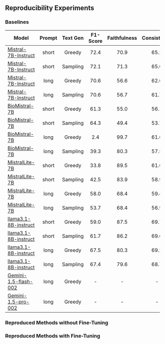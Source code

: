 ## Reproducibility Experiments

### Baselines

| Model               | Prompt | Text Gen  | F1-Score | Faithfulness | Consistency | Average |
|---------------------|:------:|:---------:|:--------:|:------------:|:-----------:|:-------:|
| [Mistral-7B-Instruct](baselines/Mistral-7B/inference_Mistral-7B_0-shot_short-prompt_Greedy.sh)    | short  |  Greedy   |   72.4   |     70.9     |    65.2     |  69.5   |
| [Mistral-7B-Instruct](baselines/Mistral-7B/inference_Mistral-7B_0-shot_short-prompt_Sample.sh)    | short  | Sampling  |   72.1   |     71.3     |    65.0     |  69.5   |
| [Mistral-7B-Instruct](baselines/Mistral-7B/inference_Mistral-7B_0-shot_long-prompt_Greedy.sh)     |  long  |  Greedy   |   70.6   |     56.6     |    62.0     |  63.1   |
| [Mistral-7B-Instruct](baselines/Mistral-7B/inference_Mistral-7B_0-shot_long-prompt_Sample.sh)     |  long  | Sampling  |   70.6   |     56.7     |    61.7     |  63.0   |
| [BioMistral-7B](baselines/BioMistral-7B/inference_BioMistral-7B_0-shot_short-prompt_Greedy.sh)    | short  |  Greedy   |   61.3   |     55.0     |    56.1     |  57.5   |
| [BioMistral-7B](baselines/BioMistral-7B/inference_BioMistral-7B_0-shot_short-prompt_Sample.sh)    | short  | Sampling  |   64.3   |     49.4     |    53.7     |  55.8   |
| [BioMistral-7B](baselines/BioMistral-7B/inference_BioMistral-7B_0-shot_long-prompt_Greedy.sh)     |  long  |  Greedy   |   2.4    |     99.7     |    61.6     |  54.6   |
| [BioMistral-7B](baselines/BioMistral-7B/inference_BioMistral-7B_0-shot_long-prompt_Sample.sh)     |  long  | Sampling  |   39.3   |     80.3     |    57.5     |  59.0   |
| [MistralLite-7B](baselines/MistralLite-7B/inference_MistralLite-7B_0-shot_short-prompt_Greedy.sh) | short  |  Greedy   |   33.8   |     89.5     |    61.6     |  61.6   |
| [MistralLite-7B](baselines/MistralLite-7B/inference_MistralLite-7B_0-shot_short-prompt_Sample.sh) | short  | Sampling  |   42.5   |     83.9     |    58.9     |  61.8   |
| [MistralLite-7B](baselines/MistralLite-7B/inference_MistralLite-7B_0-shot_long-prompt_Greedy.sh)  |  long  |  Greedy   |   58.0   |     68.4     |    59.4     |  61.9   |
| [MistralLite-7B](baselines/MistralLite-7B/inference_MistralLite-7B_0-shot_long-prompt_Sample.sh)  |  long  | Sampling  |   53.7   |     68.4     |    56.9     |  59.7   |
| [llama3.1-8B-instruct](baselines/llama3.1-8B/inference_llama3.1-8B_0-shot_short-prompt_Greedy.sh) | short  |  Greedy   |   59.0   |     87.5     |    69.7     |  72.1   |
| [llama3.1-8B-instruct](baselines/llama3.1-8B/inference_llama3.1-8B_0-shot_short-prompt_Sample.sh) | short  | Sampling  |   61.7   |     86.2     |    69.6     |  72.5   |
| [llama3.1-8B-instruct](baselines/llama3.1-8B/inference_llama3.1-8B_0-shot_long-prompt_Greedy.sh)  |  long  |  Greedy   |   67.5   |     80.3     |    69.2     |  72.3   |
| [llama3.1-8B-instruct](baselines/llama3.1-8B/inference_llama3.1-8B_0-shot_long-prompt_Sample.sh)  |  long  | Sampling  |   67.4   |     79.6     |    68.7     |  71.9   |
| [Gemini-1.5-flash-002](baselines/Gemini/inference_Gemini-1.5-flash.sh)                            |  long  |  Greedy   |    -     |      -       |      -      |    -    |
| [Gemini-1.5-pro-002](baselines/Gemini/inference_Gemini-1.5-pro.sh)                                |  long  |  Greedy   |    -     |      -       |      -      |    -    ||

### Reproduced Methods without Fine-Tuning

### Reproduced Methods with Fine-Tuning
